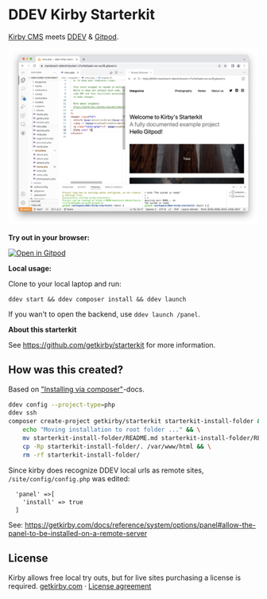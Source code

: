 
# DDEV Kirby Starterkit

[Kirby CMS](https://getkirby.com/) meets [DDEV](https://ddev.readthedocs.io/en/stable/) & [Gitpod](https://gitpod.io/).

![Screenshot kirby starterkit in Gitpod interface](.screenshots/kirby_gitpod_ddev.jpg)

**Try out in your browser:**

[![Open in Gitpod](https://gitpod.io/button/open-in-gitpod.svg)](https://gitpod.io/#https://github.com/mandrasch/ddev-kirby-starterkit/)

**Local usage:**

Clone to your local laptop and run:

```
ddev start && ddev composer install && ddev launch
```

If you wan't to open the backend, use `ddev launch /panel`.

**About this starterkit**

See https://github.com/getkirby/starterkit for more information.

## How was this created?

Based on ["Installing via composer"](https://getkirby.com/docs/cookbook/setup/composer#installing-composer)-docs.

```bash
ddev config --project-type=php
ddev ssh
composer create-project getkirby/starterkit starterkit-install-folder && \
    echo "Moving installation to root folder ..." && \
    mv starterkit-install-folder/README.md starterkit-install-folder/README_kirby.md && \
    cp -Rp starterkit-install-folder/. /var/www/html && \
    rm -rf starterkit-install-folder/
```

Since kirby does recognize DDEV local urls as remote sites, `/site/config/config.php` was edited:

```
  'panel' =>[
    'install' => true
  ]
```

See: https://getkirby.com/docs/reference/system/options/panel#allow-the-panel-to-be-installed-on-a-remote-server


## License

Kirby allows free local try outs, but for live sites purchasing a license is required.
[getkirby.com](https://getkirby.com) · [License agreement](https://getkirby.com/license)

